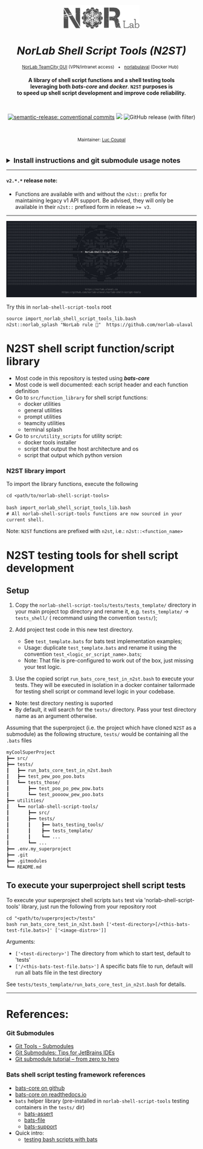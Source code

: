 [//]: # ( ==== Logo ================================================== )
<div align="center">
<br>
<br>
<a href="https://norlab.ulaval.ca">
<img src="visual/norlab_logo_acronym_dark.png" width="200">
</a>
<br>

[//]: # ( ==== Title ================================================= ) 
# _NorLab Shell Script Tools (N2ST)_

</div>

[//]: # ( ==== Hyperlink ============================================= ) 
<div align="center">
<p>
<sup>
<a href="https://http://132.203.26.125:8111">NorLab TeamCity GUI</a>
(VPN/intranet access) &nbsp; • &nbsp;  
<a href="https://hub.docker.com/repositories/norlabulaval">norlabulaval</a>
(Docker Hub) &nbsp;

</sup>
</p>  

[//]: # ( ==== Description =========================================== )
**A library of shell script functions and a shell testing tools 
<br>
leveraging both _**bats-core**_ and _**docker**_**. **`N2ST` purposes is 
<br>
to speed up shell script development and improve code reliability.**

<br>

[//]: # ( ==== Badges ================================================ )

[![semantic-release: conventional commits](https://img.shields.io/badge/semantic--release-conventional_commits-453032?logo=semantic-release)](https://github.com/semantic-release/semantic-release)
<img src="https://img.shields.io/static/v1?label=powered by JetBrains TeamCity&message=CI/CD&color=green?style=plastic&logo=teamcity" />
<img alt="GitHub release (with filter)" src="https://img.shields.io/github/v/release/norlab-ulaval/norlab-shell-script-tools">

<br>

[//]: # ( ==== Maintainer ============================================ )
<sup> Maintainer: <a href="https://redleader962.github.io">Luc Coupal</a> </sup>
</div>
<br>


[//]: # ( ==== Body ================================================== )
<details>
  <summary style="font-weight: bolder;font-size: large;"><b> Install instructions and git submodule usage notes </b></summary>

Just clone the *norlab-shell-script-tools* as a submodule in your project repository (ie the
_superproject_), in an arbitrary directory eg.: `my-project/utilities/`.

Procedure
```bash
cd <my-project>
mkdir utilities

git submodule init

git submodule \
  add https://github.com/norlab-ulaval/norlab-shell-script-tools.git \
  utilities/norlab-shell-script-tools

# Traverse the submodule recursively to fetch any sub-submodule
git submodule update --remote --recursive --init

# Commit the submodule to your repository
git add .gitmodules
git add utilities/norlab-shell-script-tools
git commit -m 'Added norlab-shell-script-tools submodule to repository'
```

### Notes on submodule

To **clone** your repository and its submodule at the same time, use

```bash
git clone --recurse-submodules
```

Be advise, submodules are a snapshot at a specific commit of the *norlab-shell-script-tools*
repository. To **update the submodule** to its latest commit, use

```
[sudo] git submodule update --remote --recursive --init [--force]
```

Notes:

- Add the `--force` flag if you want to reset the submodule and throw away local changes to it.
  This is equivalent to performing `git checkout --force` when `cd` in the submodule root
  directory.
- Add `sudo` if you get an error such
  as `error: unable to unlink old '<name-of-a-file>': Permission denied`

To set the submodule to **point to a different branch**, use

```bash
cd <the/submodule/directory>
git checkout the_submodule_feature_branch_name
```

and use the `--recurse-submodules` flag when switching branch in your main project

```bash
cd <your/project/root>
git checkout --recurse-submodules the_feature_branch_name
```

---

### Commiting to submodule from the main project (the one where the submodule is cloned)

#### If you encounter `error: insufficient permission for adding an object to repository database ...`

```shell
# Change the `.git/objects` permissions
cd <main/project/root>/.git/objects/
chown -R $(id -un):$(id -gn) *
#       <yourname>:<yourgroup>

# Share the git repository (the submodule) with a Group
cd ../../<the/submodule/root>/
git config core.sharedRepository group
# Note: dont replace the keyword "group"
```

This should solve the problem permanently.

</details>

---

#### `v2.*.*` release note:

- Functions are available with and without the `n2st::` prefix for maintaining legacy v1 API
  support. 
  Be advised, they will only be available in their `n2st::` prefixed form in release `>= v3`. 

--- 

![](visual/N2ST_slash.jpg)

Try this in `norlab-shell-script-tools` root
```shell
source import_norlab_shell_script_tools_lib.bash
n2st::norlab_splash "NorLab rule 🦾"  https://github.com/norlab-ulaval
```


# N2ST shell script function/script library
- Most code in this repository is tested using _**bats-core**_
- Most code is well documented: each script header and each function definition 
- Go to `src/function_library` for shell script functions:
  - docker utilities
  - general utilities
  - prompt utilities
  - teamcity utilities
  - terminal splash
- Go to `src/utility_scripts` for utility script:
  - docker tools installer
  - script that output the host architecture and os 
  - script that output which python version

### N2ST library import
To import the library functions, execute the following
```shell
cd <path/to/norlab-shell-script-tools>

bash import_norlab_shell_script_tools_lib.bash
# All norlab-shell-script-tools functions are now sourced in your current shell. 
```
Note: `N2ST` functions are prefixed with `n2st`, i.e.: `n2st::<function_name>`
  

# N2ST testing tools for shell script development

## Setup

1. Copy the `norlab-shell-script-tools/tests/tests_template/` directory in your main project top
   directory and rename it, e.g. `tests_template/` → `tests_shell/` ( recommand using the
   convention `tests/`);
2. Add project test code in this new test directory.

   - See `test_template.bats` for bats test implementation examples;
   - Usage: duplicate `test_template.bats` and rename it using the
     convention `test_<logic_or_script_name>.bats`;
   - Note: That file is pre-configured to work out of the box, just missing your test logic.

3. Use the copied script `run_bats_core_test_in_n2st.bash` to execute your tests. 
   They will be executed in isolation in a docker container tailormade for testing shell script or command level logic in your codebase.

- Note: test directory nesting is suported
- By default, it will search for the `tests/` directory. Pass your test directory name as an
  argument otherwise.

Assuming that the superproject (i.e. the project which have cloned `N2ST` as a
submodule) as the following structure, `tests/` would be containing all the `.bats` files

```shell
myCoolSuperProject
┣━━ src/
┣━━ tests/
┃   ┣━━ run_bats_core_test_in_n2st.bash
┃   ┣━━ test_pew_poo_poo.bats
┃   ┗━━ tests_those/
┃       ┣━━ test_poo_po_pew_pow.bats
┃       ┗━━ test_poooow_pew_poo.bats
┣━━ utilities/
┃   ┗━━ norlab-shell-script-tools/
┃       ┣━━ src/
┃       ┣━━ tests/
┃       ┃    ┣━━ bats_testing_tools/
┃       ┃    ┣━━ tests_template/
┃       ┃    ┗━━ ...
┃       ┗━━ ...
┣━━ .env.my_superproject
┣━━ .git
┣━━ .gitmodules
┗━━ README.md
```

## To execute your superproject shell script tests

To execute your superproject shell scripts `bats` test via 'norlab-shell-script-tools' library,
just run the following from your repository root 

```shell
cd "<path/to/superproject>/tests"
bash run_bats_core_test_in_n2st.bash ['<test-directory>[/<this-bats-test-file.bats>]' ['<image-distro>']]
```

Arguments:

- `['<test-directory>']`            The directory from which to start test, default to 'tests'
- `['/<this-bats-test-file.bats>']`  A specific bats file to run, default will run all bats file in
  the test directory

See `tests/tests_template/run_bats_core_test_in_n2st.bash` for details.

---

# References:

### Git Submodules

- [Git Tools - Submodules](https://git-scm.com/book/en/v2/Git-Tools-Submodules)
- [Git Submodules: Tips for JetBrains IDEs](https://www.stevestreeting.com/2022/09/20/git-submodules-tips-for-jetbrains-ides/)
- [Git submodule tutorial – from zero to hero](https://www.augmentedmind.de/2020/06/07/git-submodule-tutorial/)

### Bats shell script testing framework references

- [bats-core on github](https://github.com/bats-core/bats-core)
- [bats-core on readthedocs.io](https://bats-core.readthedocs.io)
- `bats` helper library (pre-installed in `norlab-shell-script-tools` testing containers in
  the `tests/` dir)
  - [bats-assert](https://github.com/bats-core/bats-assert)
  - [bats-file](https://github.com/bats-core/bats-file)
  - [bats-support](https://github.com/bats-core/bats-support)
- Quick intro:
  - [testing bash scripts with bats](https://www.baeldung.com/linux/testing-bash-scripts-bats)
 
